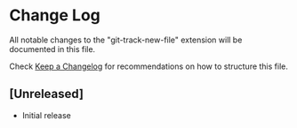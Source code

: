 # Change Log

All notable changes to the "git-track-new-file" extension will be documented in this file.

Check [Keep a Changelog](http://keepachangelog.com/) for recommendations on how to structure this file.

## [Unreleased]

- Initial release